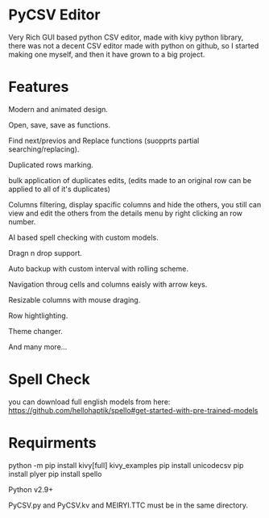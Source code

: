 # PyCSV Editor

Very Rich GUI based python CSV editor, made with kivy python library, there was not a decent CSV editor made with python on github, so I started making one myself, and then it have grown to a big project.

# Features

Modern and animated design.

Open, save, save as functions.

Find next/previos and Replace functions (suopprts partial searching/replacing).

Duplicated rows marking.

bulk application of duplicates edits, (edits made to an original row can be applied to all of it's duplicates)

Columns filtering, display spacific columns and hide the others, you still can view and edit the others from the details menu by right clicking an row number.

AI based spell checking with custom models.

Dragn n drop support.

Auto backup with custom interval with rolling scheme.

Navigation throug cells and columns eaisly with arrow keys.

Resizable columns with mouse draging.

Row hightlighting.

Theme changer.

And many more...

# Spell Check

you can download full english models from here: https://github.com/hellohaptik/spello#get-started-with-pre-trained-models

# Requirments

python -m pip install kivy[full] kivy_examples
pip install unicodecsv
pip install plyer
pip install spello

Python v2.9+

PyCSV.py and PyCSV.kv and MEIRYI.TTC must be in the same directory.
